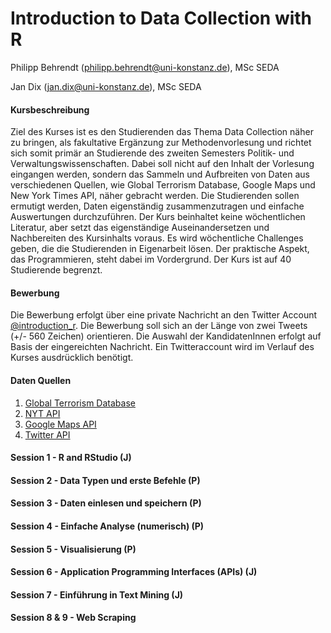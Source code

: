 # Introduction to Data Collection with R

Philipp Behrendt (philipp.behrendt@uni-konstanz.de), MSc SEDA

Jan Dix (jan.dix@uni-konstanz.de), MSc SEDA 

#### Kursbeschreibung

Ziel des Kurses ist es den Studierenden das Thema Data Collection näher zu bringen, als fakultative Ergänzung zur Methodenvorlesung und richtet sich somit primär an Studierende des zweiten Semesters Politik- und Verwaltungswissenschaften. Dabei soll nicht auf den Inhalt der Vorlesung eingangen werden, sondern das Sammeln und Aufbreiten von Daten aus verschiedenen Quellen, wie Global Terrorism Database, Google Maps und New York Times API, näher gebracht werden. Die Studierenden sollen ermutigt werden, Daten eigenständig zusammenzutragen und einfache Auswertungen durchzuführen. Der Kurs beinhaltet keine wöchentlichen Literatur, aber setzt das eigenständige Auseinandersetzen und Nachbereiten des Kursinhalts voraus. Es wird wöchentliche Challenges geben, die die Studierenden in Eigenarbeit lösen. Der praktische Aspekt, das Programmieren, steht dabei im Vordergrund. Der Kurs ist auf 40 Studierende begrenzt.

#### Bewerbung

Die Bewerbung erfolgt über eine private Nachricht an den Twitter Account [\@introduction_r](https://twitter.com/introduction_r). Die Bewerbung soll sich an der Länge von zwei Tweets (+/- 560 Zeichen) orientieren. Die Auswahl der KandidatenInnen erfolgt auf Basis der eingereichten Nachricht. Ein Twitteraccount wird im Verlauf des Kurses ausdrücklich benötigt. 

#### Daten Quellen

1. [Global Terrorism Database](apps.start.umd.edu/gtd/downloads/dataset/GTD_0617dist.zip)
2. [NYT API](https://developer.nytimes.com/)
3. [Google Maps API](https://developers.google.com/maps/)
4. [Twitter API](https://developer.twitter.com/)


#### Session 1 - R and RStudio (J)

#### Session 2 - Data Typen und erste Befehle (P)

#### Session 3 - Daten einlesen und speichern (P)

#### Session 4 - Einfache Analyse (numerisch) (P)

#### Session 5 - Visualisierung (P)

#### Session 6 - Application Programming Interfaces (APIs) (J)

#### Session 7 - Einführung in Text Mining (J)

#### Session 8 & 9 - Web Scraping